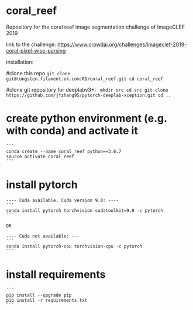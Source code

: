 # coral_reef

Repository for the coral reef image segmentation challenge of ImageCLEF 2019

link to the challenge: https://www.crowdai.org/challenges/imageclef-2019-coral-pixel-wise-parsing


installation:

#clone this repo 
	```
	git clone git@tungsten.filament.uk.com:RD/coral_reef.git
	cd coral_reef
	```

#clone git repository for deeplabv3+:
	```	
	mkdir src
	cd src
	git clone https://github.com/jfzhang95/pytorch-deeplab-xception.git
	cd ..
	```

# create python environment (e.g. with conda) and activate it
	
	```
	conda create --name coral_reef python==3.6.7
	source activate coral_reef
	```

# install pytorch
	---- Cuda available, Cuda version 9.0: ----
	```	
	conda install pytorch torchvision cudatoolkit=9.0 -c pytorch
	```
    
    OR
    
	---- Cuda not available: ---
	```	
	conda install pytorch-cpu torchvision-cpu -c pytorch
	```

# install requirements
	```
	pip install --upgrade pip
	pip install -r requirements.txt
	```
